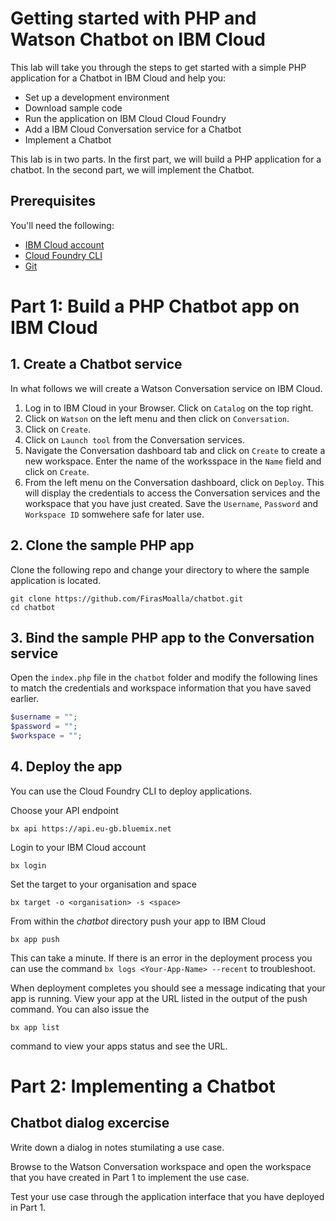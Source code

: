 # Getting started with PHP and Watson Chatbot on IBM Cloud

This lab will take you through the steps to get started with a simple PHP application for a Chatbot in IBM Cloud and help you:
- Set up a development environment
- Download sample code
- Run the application on IBM Cloud Cloud Foundry
- Add a IBM Cloud Conversation service for a Chatbot
- Implement a Chatbot

This lab is in two parts. In the first part, we will build a PHP application for a chatbot. In the second part, we will implement the Chatbot.

## Prerequisites

You'll need the following:
* [IBM Cloud account](https://console.ng.bluemix.net/registration/)
* [Cloud Foundry CLI](https://github.com/cloudfoundry/cli#downloads)
* [Git](https://git-scm.com/downloads)

# Part 1: Build a PHP Chatbot app on IBM Cloud

## 1. Create a Chatbot service

In what follows we will create a Watson Conversation service on IBM Cloud.

1. Log in to IBM Cloud in your Browser. Click on `Catalog` on the top right.
3. Click on `Watson` on the left menu and then click on `Conversation`.
4. Click on `Create`.
5. Click on `Launch tool` from the Conversation services.
6. Navigate the Conversation dashboard tab and click on `Create` to create a new workspace. Enter the name of the worksspace in the `Name` field and click on `Create`.
7. From the left menu on the Conversation dashboard, click on `Deploy`. This will display the credentials to access the Conversation services and the workspace that you have just created. Save the `Username`, `Password` and `Workspace ID` somwehere safe for later use. 

## 2. Clone the sample PHP app

Clone the following repo and change your directory to where the sample application is located.
  ```
git clone https://github.com/FirasMoalla/chatbot.git
cd chatbot
  ```

## 3. Bind the sample PHP app to the Conversation service

Open the `index.php` file in the `chatbot` folder and modify the following lines to match the credentials and workspace information that you have saved earlier.

```php
$username = "";
$password = "";
$workspace = "";
```

## 4. Deploy the app

You can use the Cloud Foundry CLI to deploy applications.

Choose your API endpoint
   ```
bx api https://api.eu-gb.bluemix.net
   ```

Login to your IBM Cloud account

   ```
bx login
   ```

Set the target to your organisation and space

   ```
bx target -o <organisation> -s <space>
   ```

From within the *chatbot* directory push your app to IBM Cloud
   ```
bx app push
   ```

This can take a minute. If there is an error in the deployment process you can use the command `bx logs <Your-App-Name> --recent` to troubleshoot.

When deployment completes you should see a message indicating that your app is running. View your app at the URL listed in the output of the push command. You can also issue the
  ```
bx app list
  ```
command to view your apps status and see the URL.

# Part 2: Implementing a Chatbot

## Chatbot dialog excercise

Write down a dialog in notes stumilating a use case.

Browse to the Watson Conversation workspace and open the workspace that you have created in Part 1 to implement the use case.

Test your use case through the application interface that you have deployed in Part 1.

